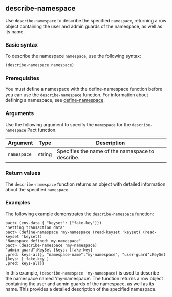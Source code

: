 ## describe-namespace

Use `describe-namespace` to describe the specified `namespace`, returning a row object containing the user and admin guards of the namespace, as well as its name.

### Basic syntax

To describe the namespace `namespace`, use the following syntax:

```pact
(describe-namespace namespace)
```
### Prerequisites

You must define a namespace with the define-namespace function before you can use the `describe-namespace` function.
For information about defining a namespace, see [define-namespace](/pact-5/General/define-namespace).

### Arguments

Use the following argument to specify the `namespace` for the `describe-namespace` Pact function.

| Argument | Type   | Description                                 |
|----------|--------|---------------------------------------------|
| `namespace` | string | Specifies the name of the namespace to describe.|

### Return values

The `describe-namespace` function returns an object with detailed information about the specified `namespace`.

### Examples

The following example demonstrates the `describe-namespace` function:

```pact
pact> (env-data { "keyset": ["fake-key"]})
"Setting transaction data"
pact> (define-namespace 'my-namespace (read-keyset 'keyset) (read-keyset 'keyset))
"Namespace defined: my-namespace"
pact> (describe-namespace 'my-namespace)
"admin-guard":KeySet {keys: [fake-key]
,pred: keys-all}, "namespace-name":"my-namespace", "user-guard":KeySet {keys: [ fake-key ]
,pred: keys-all}}
```

In this example, `(describe-namespace 'my-namespace)` is used to describe the namespace named 'my-namespace'. The function returns a row object containing the user and admin guards of the namespace, as well as its name. This provides a detailed description of the specified namespace.

